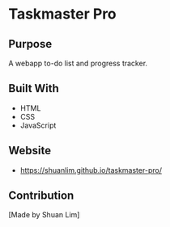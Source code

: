 # Taskmaster Pro

## Purpose

A webapp to-do list and progress tracker.

## Built With 
 
- HTML
- CSS
- JavaScript 

## Website

- https://shuanlim.github.io/taskmaster-pro/

## Contribution

[Made by Shuan Lim]
